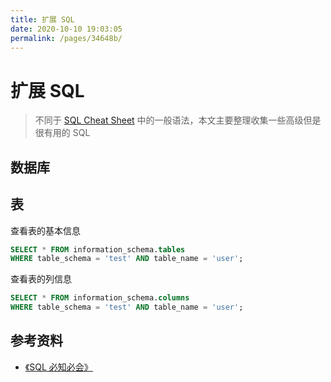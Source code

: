 ```yaml
---
title: 扩展 SQL
date: 2020-10-10 19:03:05
permalink: /pages/34648b/
---
```


# 扩展 SQL

> 不同于 [SQL Cheat Sheet](02.SqlCheatSheet.md) 中的一般语法，本文主要整理收集一些高级但是很有用的 SQL

## 数据库

## 表

查看表的基本信息

```sql
SELECT * FROM information_schema.tables
WHERE table_schema = 'test' AND table_name = 'user';
```

查看表的列信息

```sql
SELECT * FROM information_schema.columns
WHERE table_schema = 'test' AND table_name = 'user';
```

## 参考资料

- [《SQL 必知必会》](https://item.jd.com/11232698.html)
